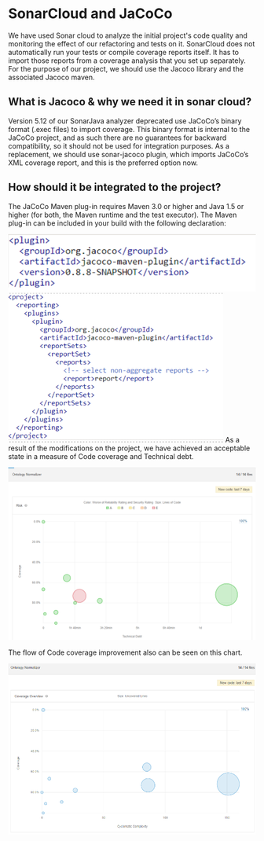 # SonarCloud and JaCoCo
We have used Sonar cloud to analyze the initial project's code quality and monitoring the effect of our refactoring and tests on it.
SonarCloud does not automatically run your tests or compile coverage reports itself. It has to import those reports from a coverage analysis that you set up separately.  
For the purpose of our project, we should use the Jacoco library and the associated Jacoco maven.  
## What is Jacoco & why we need it in sonar cloud?
Version 5.12 of our SonarJava analyzer deprecated use JaCoCo’s binary format (.exec files) to import coverage. This binary format is internal to the JaCoCo project, and as such there are no guarantees for backward compatibility, so it should not be used for integration purposes. 
As a replacement, we should use sonar-jacoco plugin, which imports JaCoCo’s XML coverage report, and this is the preferred option now. 

## How should it be integrated to the project?
The JaCoCo Maven plug-in requires 
Maven 3.0 or higher and 
Java 1.5 or higher (for both, the Maven runtime and the test executor). 
The Maven plug-in can be included in your build with the following declaration: 


![](f1.png) ![](f2.png)
As a result of the modifications on the project, we have achieved an acceptable state in a measure of Code coverage and Technical debt.

![](f3.png)

The flow of Code coverage improvement also can be seen on this chart.

![](f5.png)


